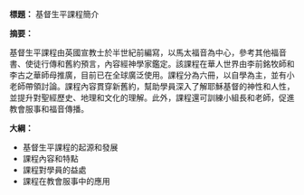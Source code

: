 **標題：** 基督生平課程簡介

**摘要：**

基督生平課程由英國宣教士於半世紀前編寫，以馬太福音為中心，參考其他福音書、使徒行傳和舊約預言，內容經神學家鑑定。該課程在華人世界由李前銘牧師和李古之華師母推廣，目前已在全球廣泛使用。課程分為六冊，以自學為主，並有小老師帶領討論。課程內容貫穿新舊約，幫助學員深入了解耶穌基督的神性和人性，並提升對聖經歷史、地理和文化的理解。此外，課程還可訓練小組長和老師，促進教會服事和福音傳播。

**大綱：**

* 基督生平課程的起源和發展
* 課程內容和特點
* 課程對學員的益處
* 課程在教會服事中的應用